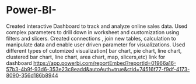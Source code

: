 # Power-BI-
Created interactive Dashboard to track and analyze online sales data. Used complex parameters to drill down in worksheet and customization using filters and slicers. Created connections , join new tables, calculation to manipulate data and enable user driven parameter for visualizations. Used different types of cutomized visualization( bar chart, pie chart, line chart, clustered bar chart, line chart, area chart, map, slicers,etc)
link for dashboard https://app.powerbi.com/reportEmbed?reportId=01966a16-57b3-4b9f-93d6-353e23c8eadd&autoAuth=true&ctid=74516f77-f9df-4173-8090-356d186b8944
